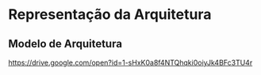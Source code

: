 # Representação da Arquitetura

## Modelo de Arquitetura

https://drive.google.com/open?id=1-sHxK0a8f4NTQhqki0oiyJk4BFc3TU4r
